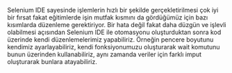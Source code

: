 Selenium IDE sayesinde işlemlerin hızlı bir şekilde gerçekletirilmesi çok iyi bir fırsat fakat eğitimlerde işin mutfak kısmını da gördüğümüz için bazı kısımlarda düzenleme gerektiriyor. Bir hata değil fakat daha düzgün ve işlevli olabilmesi açısından Selenium IDE ile otomasyonu oluşturduktan sonra kod üzerinde kendi düzenlemelerimiz yapabiliriz. Örneğin pencere boyutunu kendimiz ayarlayabiliriz, kendi fonksiyonumuzu oluşturarak wait komutunu bunun üzerinden kullanabiliriz, aynı zamanda veriler için farklı imput oluşturarak bunlara atayabiliriz.
